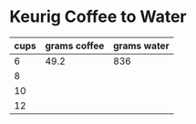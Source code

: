# Keurig Coffee to Water

| cups | grams coffee | grams water
|------|--------------|-----------
|  6   |  49.2        | 836
|  8   |              |
| 10   |              |
| 12   |              |

